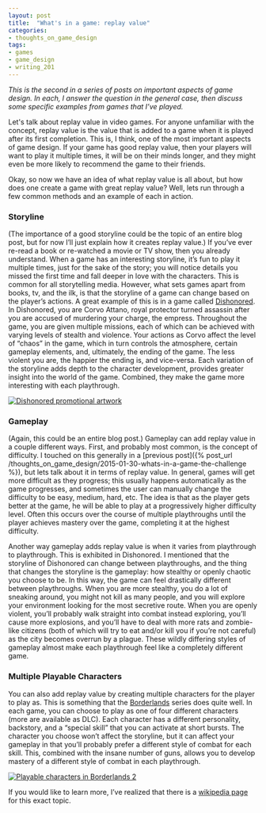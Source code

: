 ```yaml
---
layout: post
title:  "What's in a game: replay value"
categories:
- thoughts_on_game_design
tags:
- games
- game_design
- writing_201
---
```


*This is the second in a series of posts on important aspects of game design. In each, I answer the question in the general case, then discuss some specific examples from games that I’ve played.*


Let's talk about replay value in video games. For anyone unfamiliar with the concept, replay value is the value that is added to a game when it is played after its first completion. This is, I think, one of the most important aspects of game design. If your game has good replay value, then your players will want to play it multiple times, it will be on their minds longer, and they might even be more likely to recommend the game to their friends.


Okay, so now we have an idea of what replay value is all about, but how does one create a game with great replay value? Well, lets run through a few common methods and an example of each in action.


### Storyline
(The importance of a good storyline could be the topic of an entire blog post, but for now I’ll just explain how it creates replay value.) If you’ve ever re-read a book or re-watched a movie or TV show, then you already understand. When a game has an interesting storyline, it’s fun to play it multiple times, just for the sake of the story; you will notice details you missed the first time and fall deeper in love with the characters. This is common for all storytelling media. However, what sets games apart from books, tv, and the ilk, is that the storyline of a game can change based on the player’s actions. A great example of this is in a game called [Dishonored][dishonored-wikipedia]. In Dishonored, you are Corvo Attano, royal protector turned assassin after you are accused of murdering your charge, the empress. Throughout the game, you are given multiple missions, each of which can be achieved with varying levels of stealth and violence. Your actions as Corvo affect the level of “chaos” in the game, which in turn controls the atmosphere, certain gameplay elements, and, ultimately, the ending of the game. The less violent you are, the happier the ending is, and vice-versa. Each variation of the storyline adds depth to the character development, provides greater insight into the world of the game. Combined, they make the game more interesting with each playthrough.

[![Dishonored promotional artwork][dishonored-image]][dishonored-video]

### Gameplay
(Again, this could be an entire blog post.) Gameplay can add replay value in a couple different ways. First, and probably most common, is the concept of difficulty. I touched on this generally in a [previous post]({% post_url /thoughts_on_game_design/2015-01-30-whats-in-a-game-the-challenge %}), but lets talk about it in terms of replay value. In general, games will get more difficult as they progress; this usually happens automatically as the game progresses, and sometimes the user can manually change the difficulty to be easy, medium, hard, etc. The idea is that as the player gets better at the game, he will be able to play at a progressively higher difficulty level. Often this occurs over the course of multiple playthroughs until the player achieves mastery over the game, completing it at the highest difficulty.


Another way gameplay adds replay value is when it varies from playthrough to playthrough. This is exhibited in Dishonored. I mentioned that the storyline of Dishonored can change between playthroughs, and the thing that changes the storyline is the gameplay: how stealthy or openly chaotic you choose to be. In this way, the game can feel drastically different between playthroughs. When you are more stealthy, you do a lot of sneaking around, you might not kill as many people, and you will explore your environment looking for the most secretive route. When you are openly violent, you’ll probably walk straight into combat instead exploring, you’ll cause more explosions, and you’ll have to deal with more rats and zombie-like citizens (both of which will try to eat and/or kill you if you’re not careful) as the city becomes overrun by a plague. These wildly differing styles of gameplay almost make each playthrough feel like a completely different game.


### Multiple Playable Characters
You can also add replay value by creating multiple characters for the player to play as. This is something that the [Borderlands][borderlands-wikipedia] series does quite well. In each game, you can choose to play as one of four different characters (more are available as DLC). Each character has a different personality, backstory, and a “special skill” that you can activate at short bursts. The character you choose won’t affect the storyline, but it can affect your gameplay in that you’ll probably prefer a different style of combat for each skill. This, combined with the insane number of guns, allows you to develop mastery of a different style of combat in each playthrough.

[![Playable characters in Borderlands 2][borderlands-2-image]][borderlands-2-video]


If you would like to learn more, I’ve realized that there is a [wikipedia page][replay-value-wikipedia] for this exact topic.


[dishonored-wikipedia]: http://en.wikipedia.org/wiki/Dishonored
[dishonored-image]: http://vignette4.wikia.nocookie.net/dishonoredvideogame/images/c/cd/Dishonored_%28Corvo%29.jpg/revision/latest?cb=20120811222012
[dishonored-video]: http://youtu.be/E1HlYTukh9A

[borderlands-wikipedia]: http://en.wikipedia.org/wiki/Borderlands
[borderlands-2-image]: http://static.gamespot.com/uploads/original/mig/5/2/8/3/2045283-638784_20130702_002.jpg
[borderlands-2-video]: http://youtu.be/nicvyhrmTDs
  
[replay-value-wikipedia]: http://en.wikipedia.org/wiki/Replay_value
